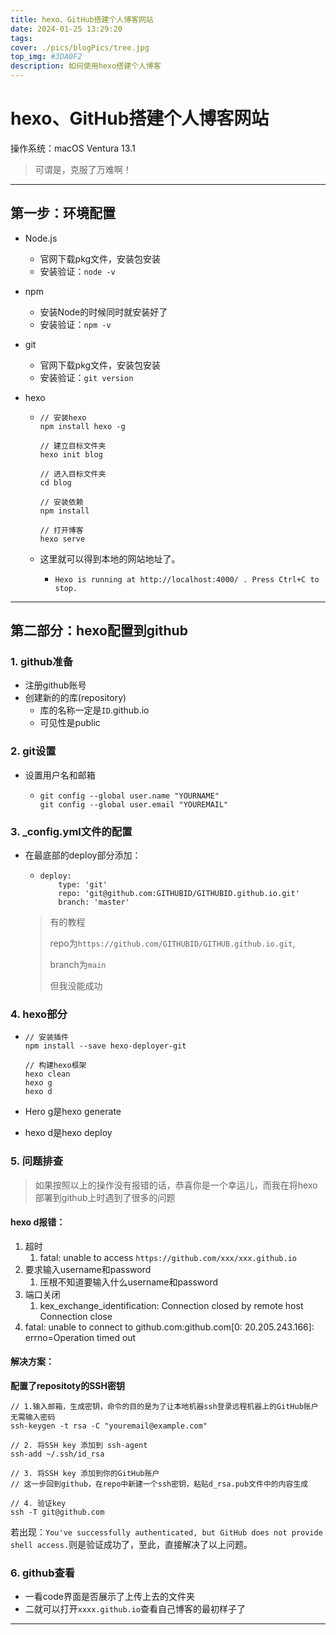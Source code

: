 ```yaml
---
title: hexo、GitHub搭建个人博客网站
date: 2024-01-25 13:29:20
tags:
cover: ./pics/blogPics/tree.jpg
top_img: #3DA0F2
description: 如何使用hexo搭建个人博客
---
```


# hexo、GitHub搭建个人博客网站

<p>操作系统：macOS Ventura 13.1</p>

> 可谓是，克服了万难啊！

---

## 第一步：环境配置

- Node.js

  - 官网下载pkg文件，安装包安装
  - 安装验证：``node -v``

- npm

  - 安装Node的时候同时就安装好了
  - 安装验证：``npm -v``

- git

  - 官网下载pkg文件，安装包安装
  - 安装验证：``git version``

- hexo

  - ```
    // 安装hexo
    npm install hexo -g
    
    // 建立目标文件夹
    hexo init blog
    
    // 进入目标文件夹
    cd blog
    
    // 安装依赖
    npm install
    
    // 打开博客
    hexo serve
    ```

  - 这里就可以得到本地的网站地址了。
    - ``Hexo is running at http://localhost:4000/ . Press Ctrl+C to stop.``

---

## 第二部分：hexo配置到github

### 1. github准备

- 注册github账号
- 创建新的的库(repository)
  - 库的名称一定是``ID``.github.io
  - 可见性是public

### 2. git设置

- 设置用户名和邮箱

  - ```
    git config --global user.name "YOURNAME"
    git config --global user.email "YOUREMAIL"
    ```

### 3. _config.yml文件的配置

- 在最底部的deploy部分添加：

  - ```
    deploy:
    	type: 'git'
    	repo: 'git@github.com:GITHUBID/GITHUBID.github.io.git'
    	branch: 'master'
    ```

  > 有的教程
  >
  > repo为``https://github.com/GITHUBID/GITHUB.github.io.git``,
  >
  > branch为``main``
  >
  > 但我没能成功

### 4. hexo部分

- ```
  // 安装插件
  npm install --save hexo-deployer-git
  
  // 构建hexo框架
  hexo clean
  hexo g 
  hexo d
  ```

- Hero g是hexo generate

- hexo d是hexo deploy

### 5. 问题排查

> 如果按照以上的操作没有报错的话，恭喜你是一个幸运儿，而我在将hexo部署到github上时遇到了很多的问题

#### hexo d报错：

1. 超时
   1. fatal: unable to access ``https://github.com/xxx/xxx.github.io``
2. 要求输入username和password
   1. 压根不知道要输入什么username和password
3. 端口关闭
   1. kex_exchange_identification: Connection closed by remote host Connection close
4. fatal: unable to connect to github.com:github.com[0: 20.205.243.166]: errno=Operation timed out

#### 解决方案：

**配置了repositoty的SSH密钥**

```
// 1.输入邮箱，生成密钥，命令的目的是为了让本地机器ssh登录远程机器上的GitHub账户无需输入密码
ssh-keygen -t rsa -C "youremail@example.com"

// 2. 将SSH key 添加到 ssh-agent
ssh-add ~/.ssh/id_rsa

// 3. 将SSH key 添加到你的GitHub账户
// 这一步回到github，在repo中新建一个ssh密钥，粘贴d_rsa.pub文件中的内容生成

// 4. 验证key
ssh -T git@github.com
```

若出现：``You've successfully authenticated, but GitHub does not provide shell access.``则是验证成功了，至此，直接解决了以上问题。

### 6. github查看

- 一看code界面是否展示了上传上去的文件夹
- 二就可以打开``xxxx.github.io``查看自己博客的最初样子了

---

